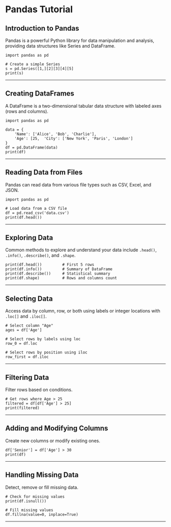 # Pandas Tutorial

## Introduction to Pandas
Pandas is a powerful Python library for data manipulation and analysis, providing data structures like Series and DataFrame.

```
import pandas as pd

# Create a simple Series
s = pd.Series([1,][2][3][4][5]
print(s)
```

---

## Creating DataFrames
A DataFrame is a two-dimensional tabular data structure with labeled axes (rows and columns).

```
import pandas as pd

data = {
    'Name': ['Alice', 'Bob', 'Charlie'],
    'Age': [25,  'City': ['New York', 'Paris', 'London']
}
df = pd.DataFrame(data)
print(df)
```

---

## Reading Data from Files
Pandas can read data from various file types such as CSV, Excel, and JSON.

```
import pandas as pd

# Load data from a CSV file
df = pd.read_csv('data.csv')
print(df.head())
```

---

## Exploring Data
Common methods to explore and understand your data include `.head()`, `.info()`, `.describe()`, and `.shape`.

```
print(df.head())         # First 5 rows
print(df.info())         # Summary of DataFrame
print(df.describe())     # Statistical summary
print(df.shape)          # Rows and columns count
```

---

## Selecting Data
Access data by column, row, or both using labels or integer locations with `.loc[]` and `.iloc[]`.

```
# Select column "Age"
ages = df['Age']

# Select rows by labels using loc
row_0 = df.loc

# Select rows by position using iloc
row_first = df.iloc
```

---

## Filtering Data
Filter rows based on conditions.

```
# Get rows where Age > 25
filtered = df[df['Age'] > 25]
print(filtered)
```

---

## Adding and Modifying Columns
Create new columns or modify existing ones.

```
df['Senior'] = df['Age'] > 30
print(df)
```

---

## Handling Missing Data
Detect, remove or fill missing data.

```
# Check for missing values
print(df.isnull())

# Fill missing values
df.fillna(value=0, inplace=True)
```

---

